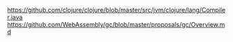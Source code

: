 https://github.com/clojure/clojure/blob/master/src/jvm/clojure/lang/Compiler.java
https://github.com/WebAssembly/gc/blob/master/proposals/gc/Overview.md

